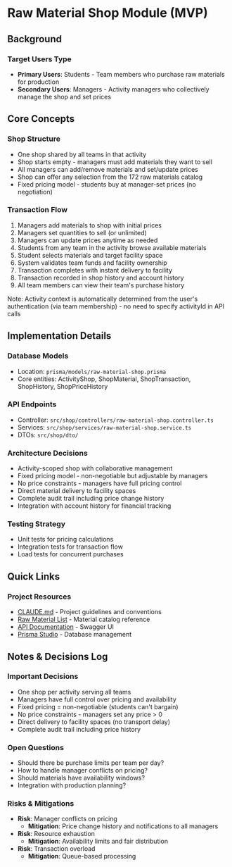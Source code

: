 # Raw Material Shop Module (MVP)

## Background

### Target Users Type
- **Primary Users**: Students - Team members who purchase raw materials for production
- **Secondary Users**: Managers - Activity managers who collectively manage the shop and set prices

## Core Concepts

### Shop Structure
- One shop shared by all teams in that activity
- Shop starts empty - managers must add materials they want to sell
- All managers can add/remove materials and set/update prices
- Shop can offer any selection from the 172 raw materials catalog
- Fixed pricing model - students buy at manager-set prices (no negotiation)

### Transaction Flow
1. Managers add materials to shop with initial prices
2. Managers set quantities to sell (or unlimited)
3. Managers can update prices anytime as needed
4. Students from any team in the activity browse available materials
5. Student selects materials and target facility space
6. System validates team funds and facility ownership
7. Transaction completes with instant delivery to facility
8. Transaction recorded in shop history and account history
9. All team members can view their team's purchase history

Note: Activity context is automatically determined from the user's authentication (via team membership) - no need to specify activityId in API calls

## Implementation Details

### Database Models
- Location: `prisma/models/raw-material-shop.prisma`
- Core entities: ActivityShop, ShopMaterial, ShopTransaction, ShopHistory, ShopPriceHistory

### API Endpoints
- Controller: `src/shop/controllers/raw-material-shop.controller.ts`
- Services: `src/shop/services/raw-material-shop.service.ts`
- DTOs: `src/shop/dto/`

### Architecture Decisions
- Activity-scoped shop with collaborative management
- Fixed pricing model - non-negotiable but adjustable by managers
- No price constraints - managers have full pricing control
- Direct material delivery to facility spaces
- Complete audit trail including price change history
- Integration with account history for financial tracking

### Testing Strategy
- Unit tests for pricing calculations
- Integration tests for transaction flow
- Load tests for concurrent purchases

## Quick Links

### Project Resources
- [CLAUDE.md](/CLAUDE.md) - Project guidelines and conventions
- [Raw Material List](/docs/facility/raw_material/raw_material_list/) - Material catalog reference
- [API Documentation](http://localhost:2999/docs) - Swagger UI
- [Prisma Studio](http://localhost:5555) - Database management

## Notes & Decisions Log

### Important Decisions
- One shop per activity serving all teams
- Managers have full control over pricing and availability
- Fixed pricing = non-negotiable (students can't bargain)
- No price constraints - managers set any price > 0
- Direct delivery to facility spaces (no transport delay)
- Complete audit trail including price history

### Open Questions
- Should there be purchase limits per team per day?
- How to handle manager conflicts on pricing?
- Should materials have availability windows?
- Integration with production planning?

### Risks & Mitigations
- **Risk**: Manager conflicts on pricing
  - **Mitigation**: Price change history and notifications to all managers
- **Risk**: Resource exhaustion
  - **Mitigation**: Availability limits and fair distribution
- **Risk**: Transaction overload
  - **Mitigation**: Queue-based processing